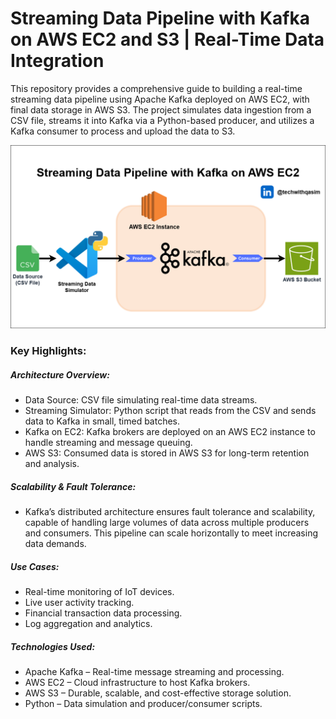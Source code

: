 # Streaming Data Pipeline with Kafka on AWS EC2 and S3 | Real-Time Data Integration

This repository provides a comprehensive guide to building a real-time streaming data pipeline using Apache Kafka deployed on AWS EC2, with final data storage in AWS S3. The project simulates data ingestion from a CSV file, streams it into Kafka via a Python-based producer, and utilizes a Kafka consumer to process and upload the data to S3.

![streaming-data-pipeline-with-kafka-on-ec2](./images/streaming-data-pipeline-with-kafka-on-ec2.png)

### **Key Highlights:**

##### **Architecture Overview:**
 - Data Source: CSV file simulating real-time data streams.
 - Streaming Simulator: Python script that reads from the CSV and sends data to Kafka in small, timed batches.
 - Kafka on EC2: Kafka brokers are deployed on an AWS EC2 instance to handle streaming and message queuing.
 - AWS S3: Consumed data is stored in AWS S3 for long-term retention and analysis.

##### **Scalability & Fault Tolerance:**
 - Kafka’s distributed architecture ensures fault tolerance and scalability, capable of handling large volumes of data across multiple producers and consumers. This pipeline can scale horizontally to meet increasing data demands.

##### **Use Cases:**
 - Real-time monitoring of IoT devices.
 - Live user activity tracking.
 - Financial transaction data processing.
 - Log aggregation and analytics.

##### **Technologies Used:**
 - Apache Kafka – Real-time message streaming and processing.
 - AWS EC2 – Cloud infrastructure to host Kafka brokers.
 - AWS S3 – Durable, scalable, and cost-effective storage solution.
 - Python – Data simulation and producer/consumer scripts.